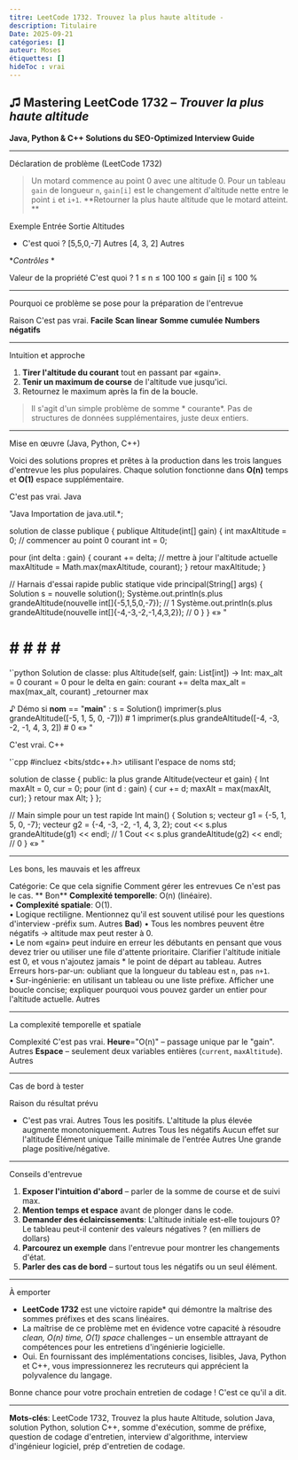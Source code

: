 ```yaml
---
titre: LeetCode 1732. Trouvez la plus haute altitude -
description: Titulaire
Date: 2025-09-21
catégories: []
auteur: Moses
étiquettes: []
hideToc : vrai
---
```

## ♫ Mastering LeetCode 1732 – *Trouver la plus haute altitude*
**Java, Python & C++ Solutions du SEO-Optimized Interview Guide**

---

Déclaration de problème (LeetCode 1732)

> Un motard commence au point 0 avec une altitude 0.
> Pour un tableau `gain` de longueur `n`, `gain[i]` est le changement d'altitude nette entre le point `i` et `i+1`.
> **Retourner la plus haute altitude que le motard atteint. **

Exemple Entrée Sortie Altitudes
- C'est quoi ?
[5,5,0,-7] Autres
[4, 3, 2] Autres

**Contrôles* *

Valeur de la propriété
C'est quoi ?
1 ≤ n ≤ 100
100 ≤ gain [i] ≤ 100 %

---

Pourquoi ce problème se pose pour la préparation de l'entrevue

Raison
C'est pas vrai.
**Facile**
**Scan linear**
**Somme cumulée**
**Numbers négatifs**

---

Intuition et approche

1. **Tirer l'altitude du courant** tout en passant par «gain».
2. **Tenir un maximum de course** de l'altitude vue jusqu'ici.
3. Retournez le maximum après la fin de la boucle.

> Il s'agit d'un simple problème de somme * courante*.
> Pas de structures de données supplémentaires, juste deux entiers.

---

Mise en œuvre (Java, Python, C++)

Voici des solutions propres et prêtes à la production dans les trois langues d'entrevue les plus populaires. Chaque solution fonctionne dans **O(n)** temps et **O(1)** espace supplémentaire.

C'est pas vrai. Java

"Java
Importation de java.util.*;

solution de classe publique {
publique Altitude(int[] gain) {
int maxAltitude = 0; // commencer au point 0
courant int = 0;

pour (int delta : gain) {
courant += delta; // mettre à jour l'altitude actuelle
maxAltitude = Math.max(maxAltitude, courant);
}
retour maxAltitude;
}

// Harnais d'essai rapide
public statique vide principal(String[] args) {
Solution s = nouvelle solution();
Système.out.println(s.plus grandeAltitude(nouvelle int[]{-5,1,5,0,-7}); // 1
Système.out.println(s.plus grandeAltitude(nouvelle int[]{-4,-3,-2,-1,4,3,2}); // 0
}
}
«» "

# # # # # #

'`python
Solution de classe:
plus Altitude(self, gain: List[int]) -> Int:
max_alt = 0
courant = 0
pour le delta en gain:
courant += delta
max_alt = max(max_alt, courant)
_retourner max

♪ Démo
si __nom__ == "__main__" :
s = Solution()
imprimer(s.plus grandeAltitude([-5, 1, 5, 0, -7])) # 1
imprimer(s.plus grandeAltitude([-4, -3, -2, -1, 4, 3, 2]) # 0
«» "

C'est vrai. C++

'`cpp
#incluez <bits/stdc++.h>
utilisant l'espace de noms std;

solution de classe {
public:
la plus grande Altitude(vecteur<int> et gain) {
Int maxAlt = 0, cur = 0;
pour (int d : gain) {
cur += d;
maxAlt = max(maxAlt, cur);
}
retour max Alt;
}
};

// Main simple pour un test rapide
Int main() {
Solution s;
vecteur <int> g1 = {-5, 1, 5, 0, -7};
vecteur<int> g2 = {-4, -3, -2, -1, 4, 3, 2};
cout << s.plus grandeAltitude(g1) << endl; // 1
Cout << s.plus grandeAltitude(g2) << endl; // 0
}
«» "

---

Les bons, les mauvais et les affreux

Catégorie: Ce que cela signifie Comment gérer les entrevues
Ce n'est pas le cas.
** Bon** **Complexité temporelle**: O(n) (linéaire). <br>• **Complexité spatiale**: O(1). <br>• Logique rectiligne. Mentionnez qu'il est souvent utilisé pour les questions d'interview -préfix sum. Autres
**Bad**) • Tous les nombres peuvent être négatifs → altitude max peut rester à 0. <br>• Le nom «gain» peut induire en erreur les débutants en pensant que vous devez trier ou utiliser une file d'attente prioritaire. Clarifier l'altitude initiale est 0, et vous n'ajoutez jamais * le point de départ au tableau. Autres
Erreurs hors-par-un: oubliant que la longueur du tableau est `n`, pas `n+1`. <br>• Sur-ingénierie: en utilisant un tableau ou une liste préfixe. Afficher une boucle concise; expliquer pourquoi vous pouvez garder un entier pour l'altitude actuelle. Autres

---

La complexité temporelle et spatiale

Complexité
C'est pas vrai.
**Heure**="O(n)" – passage unique par le "gain". Autres
**Espace** – seulement deux variables entières (`current`, `maxAltitude`). Autres

---

Cas de bord à tester

Raison du résultat prévu
- C'est pas vrai.
Autres Tous les positifs. L'altitude la plus élevée augmente monotoniquement.
Autres Tous les négatifs
Aucun effet sur l'altitude
Élément unique Taille minimale de l'entrée Autres
Une grande plage positive/négative.

---

Conseils d'entrevue

1. **Exposer l'intuition d'abord** – parler de la somme de course et de suivi max.
2. **Mention temps et espace** avant de plonger dans le code.
3. **Demander des éclaircissements**: L'altitude initiale est-elle toujours 0? Le tableau peut-il contenir des valeurs négatives ? (en milliers de dollars)
4. **Parcourez un exemple** dans l'entrevue pour montrer les changements d'état.
5. **Parler des cas de bord** – surtout tous les négatifs ou un seul élément.

---

À emporter

- **LeetCode 1732** est une victoire rapide* qui démontre la maîtrise des sommes préfixes et des scans linéaires.
- La maîtrise de ce problème met en évidence votre capacité à résoudre *clean, O(n) time, O(1) space* challenges – un ensemble attrayant de compétences pour les entretiens d'ingénierie logicielle.
- Oui. En fournissant des implémentations concises, lisibles, Java, Python et C++, vous impressionnerez les recruteurs qui apprécient la polyvalence du langage.

Bonne chance pour votre prochain entretien de codage ! C'est ce qu'il a dit.

---

**Mots-clés**: LeetCode 1732, Trouvez la plus haute Altitude, solution Java, solution Python, solution C++, somme d'exécution, somme de préfixe, question de codage d'entretien, interview d'algorithme, interview d'ingénieur logiciel, prép d'entretien de codage.